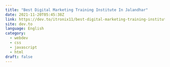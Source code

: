 ```yaml
---
title: "Best Digital Marketing Training Institute In Jalandhar"
date: 2021-11-20T05:45:38Z
link: https://dev.to/itronix11/best-digital-marketing-training-institute-in-jalandhar-4p1e?utm_medium=RSS&utm_source=news.12bit.vn
site: dev.to
language: English
category:
  - webdev
  - css
  - javascript
  - html
draft: false
---
```

